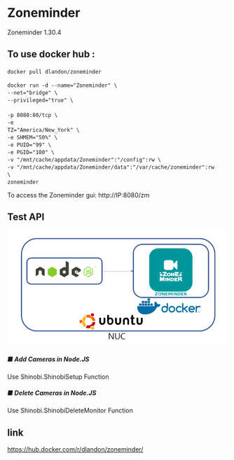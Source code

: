 # Zoneminder

Zoneminder 1.30.4

## To use docker hub :
<code>docker pull dlandon/zoneminder</code>

<code>docker run -d --name="Zoneminder" \ </code></br>
<code>--net="bridge" \ </code></br>
<code>--privileged="true" \ </code></br>
<code>-p 8080:80/tcp \ </code></br>
<code>-e TZ="America/New_York" \ </code></br>
<code>-e SHMEM="50%" \ </code></br>
<code>-e PUID="99" \ </code></br>
<code>-e PGID="100" \ </code></br>
<code>-v "/mnt/cache/appdata/Zoneminder":"/config":rw \ </code></br>
<code>-v "/mnt/cache/appdata/Zoneminder/data":"/var/cache/zoneminder":rw \ </code></br>
<code>zoneminder</code></br>

To access the Zoneminder gui: http://IP:8080/zm

## Test API
![아키텍쳐](testapi.PNG)</br>
##### ■ Add Cameras in Node.JS
Use Shinobi.ShinobiSetup Function

##### ■ Delete Cameras in Node.JS
Use Shinobi.ShinobiDeleteMonitor Function


## link
https://hub.docker.com/r/dlandon/zoneminder/
